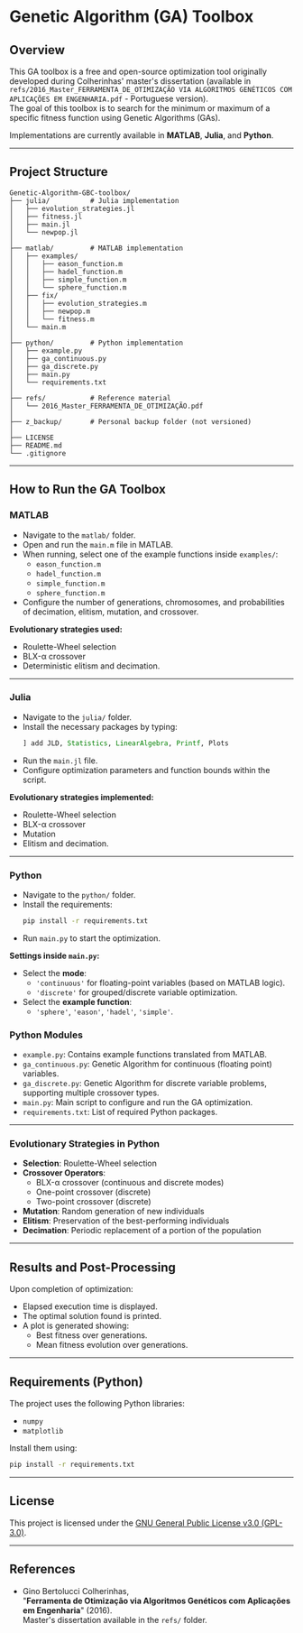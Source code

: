 
# Genetic Algorithm (GA) Toolbox

## Overview

This GA toolbox is a free and open-source optimization tool originally developed during Colherinhas' master's dissertation (available in `refs/2016_Master_FERRAMENTA_DE_OTIMIZAÇÃO VIA ALGORITMOS GENÉTICOS COM APLICAÇÕES EM ENGENHARIA.pdf` - Portuguese version).  
The goal of this toolbox is to search for the minimum or maximum of a specific fitness function using Genetic Algorithms (GAs).

Implementations are currently available in **MATLAB**, **Julia**, and **Python**.

---

## Project Structure

```
Genetic-Algorithm-GBC-toolbox/
├── julia/          # Julia implementation
│   ├── evolution_strategies.jl
│   ├── fitness.jl
│   ├── main.jl
│   └── newpop.jl
│
├── matlab/         # MATLAB implementation
│   ├── examples/
│   │   ├── eason_function.m
│   │   ├── hadel_function.m
│   │   ├── simple_function.m
│   │   └── sphere_function.m
│   ├── fix/
│   │   ├── evolution_strategies.m
│   │   ├── newpop.m
│   │   └── fitness.m
│   └── main.m
│
├── python/         # Python implementation
│   ├── example.py
│   ├── ga_continuous.py
│   ├── ga_discrete.py
│   ├── main.py
│   └── requirements.txt
│
├── refs/           # Reference material
│   └── 2016_Master_FERRAMENTA_DE_OTIMIZAÇÃO.pdf
│
├── z_backup/       # Personal backup folder (not versioned)
│
├── LICENSE
├── README.md
└── .gitignore
```

---

## How to Run the GA Toolbox

### MATLAB

- Navigate to the `matlab/` folder.
- Open and run the `main.m` file in MATLAB.
- When running, select one of the example functions inside `examples/`:
  - `eason_function.m`
  - `hadel_function.m`
  - `simple_function.m`
  - `sphere_function.m`
- Configure the number of generations, chromosomes, and probabilities of decimation, elitism, mutation, and crossover.

**Evolutionary strategies used:**
- Roulette-Wheel selection
- BLX-α crossover
- Deterministic elitism and decimation.

---

### Julia

- Navigate to the `julia/` folder.
- Install the necessary packages by typing:
  ```julia
  ] add JLD, Statistics, LinearAlgebra, Printf, Plots
  ```
- Run the `main.jl` file.
- Configure optimization parameters and function bounds within the script.

**Evolutionary strategies implemented:**
- Roulette-Wheel selection
- BLX-α crossover
- Mutation
- Elitism and decimation.

---

### Python

- Navigate to the `python/` folder.
- Install the requirements:
  ```bash
  pip install -r requirements.txt
  ```
- Run `main.py` to start the optimization.

**Settings inside `main.py`:**
- Select the **mode**:
  - `'continuous'` for floating-point variables (based on MATLAB logic).
  - `'discrete'` for grouped/discrete variable optimization.
- Select the **example function**:
  - `'sphere'`, `'eason'`, `'hadel'`, `'simple'`.

### Python Modules
- `example.py`: Contains example functions translated from MATLAB.
- `ga_continuous.py`: Genetic Algorithm for continuous (floating point) variables.
- `ga_discrete.py`: Genetic Algorithm for discrete variable problems, supporting multiple crossover types.
- `main.py`: Main script to configure and run the GA optimization.
- `requirements.txt`: List of required Python packages.

---

### Evolutionary Strategies in Python
- **Selection**: Roulette-Wheel selection
- **Crossover Operators**:
  - BLX-α crossover (continuous and discrete modes)
  - One-point crossover (discrete)
  - Two-point crossover (discrete)
- **Mutation**: Random generation of new individuals
- **Elitism**: Preservation of the best-performing individuals
- **Decimation**: Periodic replacement of a portion of the population

---

## Results and Post-Processing

Upon completion of optimization:
- Elapsed execution time is displayed.
- The optimal solution found is printed.
- A plot is generated showing:
  - Best fitness over generations.
  - Mean fitness evolution over generations.

---

## Requirements (Python)

The project uses the following Python libraries:
- `numpy`
- `matplotlib`

Install them using:
```bash
pip install -r requirements.txt
```

---

## License

This project is licensed under the [GNU General Public License v3.0 (GPL-3.0)](https://www.gnu.org/licenses/gpl-3.0.html).

---

## References

- Gino Bertolucci Colherinhas,  
  "**Ferramenta de Otimização via Algoritmos Genéticos com Aplicações em Engenharia**" (2016).  
  Master's dissertation available in the `refs/` folder.
